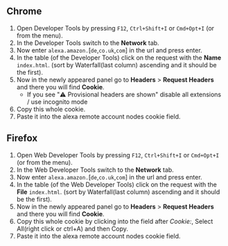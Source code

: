 ## Chrome

1. Open Developer Tools by pressing `F12`, `Ctrl+Shift+I` or `Cmd+Opt+I` (or from the menu).
2. In the Developer Tools switch to the **Network** tab.
3. Now enter `alexa.amazon.`[`de`,`co.uk`,`com`] in the url and press enter.
4. In the table (of the Developer Tools) click on the request with the **Name** `index.html`. (sort by Waterfall(last column) ascending and it should be the first).
5. Now in the newly appeared panel go to **Headers** > **Request Headers** and there you will find **Cookie**.
   - If you see "⚠️ Provisional headers are shown" disable all extensions / use incognito mode
6. Copy this whole cookie.
7. Paste it into the alexa remote account nodes cookie field.

## Firefox

1. Open Web Developer Tools by pressing `F12`, `Ctrl+Shift+I` or `Cmd+Opt+I` (or from the menu).
2. In the Web Developer Tools switch to the **Network** tab.
3. Now enter `alexa.amazon.`[`de`,`co.uk`,`com`] in the url and press enter.
4. In the table (of the Web Developer Tools) click on the request with the **File** `index.html`. (sort by Waterfall(last column) ascending and it should be the first).
5. Now in the newly appeared panel go to **Headers** > **Request Headers** and there you will find **Cookie**.
6. Copy this whole cookie by clicking into the field after *Cookie:*, Select All(right click or ctrl+A) and then Copy.
7. Paste it into the alexa remote account nodes cookie field.
